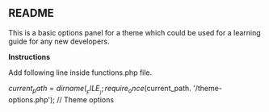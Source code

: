 README
-------
This is a basic options panel for a theme which could be used for a learning guide for any new developers.


<b>Instructions</b>

Add following line inside functions.php file.

$current_path= dirname(__FILE__);
require_once($current_path. '/theme-options.php'); // Theme options